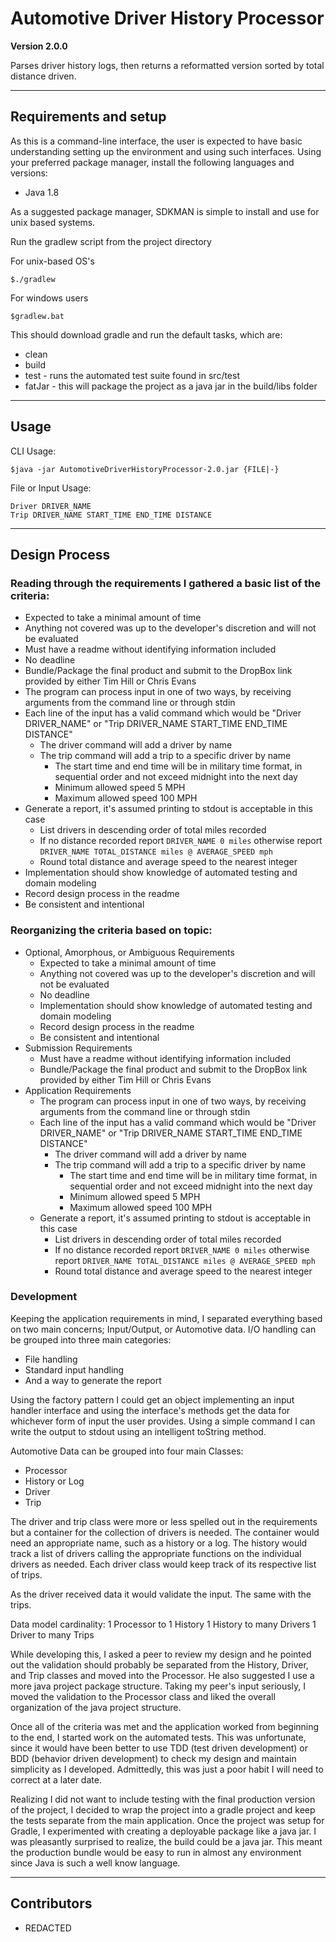 # Automotive Driver History Processor

**Version 2.0.0**

Parses driver history logs, then returns a reformatted version sorted by total distance driven.

---

## Requirements and setup

As this is a command-line interface, the user is expected to have basic understanding setting up the environment and 
using such interfaces. Using your preferred package manager, install the following languages and versions:
* Java 1.8

As a suggested package manager, SDKMAN is simple to install and use for unix based systems.

Run the gradlew script from the project directory

For unix-based OS's 
```
$./gradlew
```

For windows users
```
$gradlew.bat
```

This should download gradle and run the default tasks, which are:
* clean
* build
* test - runs the automated test suite found in src/test
* fatJar - this will package the project as a java jar in the build/libs folder

---

## Usage

CLI Usage:
``` 
$java -jar AutomotiveDriverHistoryProcessor-2.0.jar {FILE|-}
```

File or Input Usage:
```
Driver DRIVER_NAME
Trip DRIVER_NAME START_TIME END_TIME DISTANCE
```

---

## Design Process

### Reading through the requirements I gathered a basic list of the criteria:

* Expected to take a minimal amount of time
* Anything not covered was up to the developer's discretion and will not be evaluated
* Must have a readme without identifying information included
* No deadline
* Bundle/Package the final product and submit to the DropBox link provided by either Tim Hill or Chris Evans
* The program can process input in one of two ways, by receiving arguments from the command line or through stdin
* Each line of the input has a valid command which would be "Driver DRIVER_NAME" or 
    "Trip DRIVER_NAME START_TIME END_TIME DISTANCE"
    * The driver command will add a driver by name
    * The trip command will add a trip to a specific driver by name
        * The start time and end time will be in military time format, in sequential order and not exceed midnight into 
            the next day
        * Minimum allowed speed 5 MPH
        * Maximum allowed speed 100 MPH
* Generate a report, it's assumed printing to stdout is acceptable in this case
    * List drivers in descending order of total miles recorded
    * If no distance recorded report ```DRIVER_NAME 0 miles``` otherwise report 
        ```DRIVER_NAME TOTAL_DISTANCE miles @ AVERAGE_SPEED mph```
    * Round total distance and average speed to the nearest integer
* Implementation should show knowledge of automated testing and domain modeling
* Record design process in the readme
* Be consistent and intentional

### Reorganizing the criteria based on topic:
* Optional, Amorphous, or Ambiguous Requirements
    * Expected to take a minimal amount of time
    * Anything not covered was up to the developer's discretion and will not be evaluated
    * No deadline
    * Implementation should show knowledge of automated testing and domain modeling
    * Record design process in the readme
    * Be consistent and intentional
* Submission Requirements
    * Must have a readme without identifying information included
    * Bundle/Package the final product and submit to the DropBox link provided by either Tim Hill or Chris Evans
* Application Requirements
    * The program can process input in one of two ways, by receiving arguments from the command line or through stdin
    * Each line of the input has a valid command which would be "Driver DRIVER_NAME" or 
        "Trip DRIVER_NAME START_TIME END_TIME DISTANCE"
        * The driver command will add a driver by name
        * The trip command will add a trip to a specific driver by name
            * The start time and end time will be in military time format, in sequential order and not exceed midnight 
                into the next day
            * Minimum allowed speed 5 MPH
            * Maximum allowed speed 100 MPH
    * Generate a report, it's assumed printing to stdout is acceptable in this case
        * List drivers in descending order of total miles recorded
        * If no distance recorded report ```DRIVER_NAME 0 miles``` otherwise report 
        ```DRIVER_NAME TOTAL_DISTANCE miles @ AVERAGE_SPEED mph```
        * Round total distance and average speed to the nearest integer

### Development
Keeping the application requirements in mind, I separated everything based on two main concerns; Input/Output, or 
Automotive data. I/O handling can be grouped into three main categories:
* File handling
* Standard input handling
* And a way to generate the report

Using the factory pattern I could get an object implementing an input handler interface and using the interface's 
methods get the data for whichever form of input the user provides. Using a simple command I can write the output to 
stdout using an intelligent toString method.

Automotive Data can be grouped into four main Classes:
* Processor 
* History or Log
* Driver
* Trip

The driver and trip class were more or less spelled out in the requirements but a container for the collection of 
drivers is needed. The container would need an appropriate name, such as a history or a log. The history would track a 
list of drivers calling the appropriate functions on the individual drivers as needed. Each driver class would keep 
track of its respective list of trips. 

As the driver received data it would validate the input. The same with the trips.

Data model cardinality:
1 Processor to 1 History
1 History to many Drivers
1 Driver to many Trips

While developing this, I asked a peer to review my design and he pointed out the validation should probably be separated
from the History, Driver, and Trip classes and moved into the Processor. He also suggested I use a more java project 
package structure. Taking my peer's input seriously, I moved the validation to the Processor class and liked the overall
organization of the java project structure.

Once all of the criteria was met and the application worked from beginning to the end, I started work on the automated 
tests. This was unfortunate, since it would have been better to use TDD (test driven development) or BDD (behavior 
driven development) to check my design and maintain simplicity as I developed. Admittedly, this was just a poor habit I 
will need to correct at a later date.

Realizing I did not want to include testing with the final production version of the project, I decided to wrap the 
project into a gradle project and keep the tests separate from the main application. Once the project was setup for 
Gradle, I experimented with creating a deployable package like a java jar. I was pleasantly surprised to realize, 
the build could be a java jar. This meant the production bundle would be easy to run in almost any environment since 
Java is such a well know language.  

--- 

## Contributors

- REDACTED